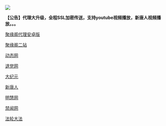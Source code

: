 
![](https://raw.githubusercontent.com/hao369/a/master/j.jpg)

**【公告】代理大升级，全程SSL加密传送，支持youtube视频播放，新唐人视频播放。。。**

 [聚缘阁代理安卓版](https://github.com/hao369/a/raw/master/j8.apk)



[聚缘阁二站](http://23w1.654e.gq/j2)


 [动态网](http://23w1.654e.gq/)

[退党网](http://23w1.654e.gq/?id=8)

[大纪元](http://23w1.654e.gq/?id=7)

[新唐人](http://23w1.654e.gq/?id=5)

[明慧网](http://23w1.654e.gq/?id=3)

[禁闻网](http://23w1.654e.gq/?id=16)

[法轮大法](http://23w1.654e.gq/?id=15)


